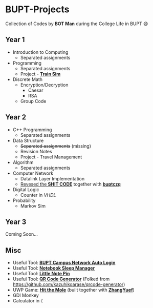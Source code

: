 # BUPT-Projects
Collection of Codes by **BOT Man** during the College Life in BUPT :smile:

## Year 1

- Introduction to Computing
  - Separated assignments
- Programming
  - Separated assignments
  - Project - [**Train Sim**](https://github.com/BOT-Man-JL/BUPT-Projects/tree/master/1-2-Programming/Crazy%20Train%20Sim)
- Discrete Math
  - Encryption/Decryption
    - Caesar
    - RSA
  - Group Code

## Year 2

- C++ Programming
  - Separated assignments
- Data Structure
  - ~~Separated assignments~~ (missing)
  - Revision Notes
  - Project - Travel Management
- Algorithm
  - Separated assignments
- Computer Network
  - Datalink Layer Implementation
  - [Revesed the **SHIT CODE**](https://github.com/BOT-Man-JL/BUPT-Projects/tree/master/2-2-Computer-Network/Reversed)
together with [**buptczq**](https://github.com/buptczq/RE_Bupt_Computer_Network_Expr)
- Digital Logic
  - Counter in *VHDL*
- Probability
  - Markov Sim

## Year 3

Coming Soon...

## Misc

- Useful Tool: [**BUPT Campus Network Auto Login**](https://github.com/BOT-Man-JL/BUPT-Projects/tree/master/0-0-Misc/Network-Login)
- Useful Tool: [**Notebook Sleep Manager**](https://github.com/BOT-Man-JL/BUPT-Projects/tree/master/0-0-Misc/Sleep-Manager)
- Useful Tool: [**Little Note Pin**](https://github.com/BOT-Man-JL/BUPT-Projects/tree/master/0-0-Misc/Note-Pin)
- Useful Tool: [**QR Code Generator**](https://bot-man-jl.github.io/QRCode-Generator) (Folked from https://github.com/kazuhikoarase/qrcode-generator)
- UWP Game: [**Hit the Mole**](https://github.com/ZhangYuef/Hit-the-Mole) (built together with [**ZhangYuef**](https://github.com/ZhangYuef))
- GDI Monkey
- Calculator in `C`